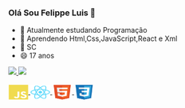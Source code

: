 ### Olá Sou Felippe Luis 👋

- 🔭 Atualmente estudando Programação
- 🌱 Aprendendo Html,Css,JavaScript,React e Xml
- 💬 SC
- 😄 17 anos

<div>
  <a href="https://github.com/FelippeLuis">
  <img height="180em" src="https://github-readme-stats.vercel.app/api?username=FelippeLuis&show_icons=true&theme=dracula&include_all_commits=true&count_private=true"/>
  <img height="180em" src="https://github-readme-stats.vercel.app/api/top-langs/?username=FelippeLuis&layout=compact&langs_count=7&theme=dracula"/>
</div>

<div style="display: inline_block"><br>
  <img align="center" alt="Felippe-Js" height="30" width="40" src="https://raw.githubusercontent.com/devicons/devicon/master/icons/javascript/javascript-plain.svg">
  <img align="center" alt="Felippe-React" height="30" width="40" src="https://raw.githubusercontent.com/devicons/devicon/master/icons/react/react-original.svg">
  <img align="center" alt="Felippe-HTML" height="30" width="40" src="https://raw.githubusercontent.com/devicons/devicon/master/icons/html5/html5-original.svg">
  <img align="center" alt="Felippe-CSS" height="30" width="40" src="https://raw.githubusercontent.com/devicons/devicon/master/icons/css3/css3-original.svg">
</div>
